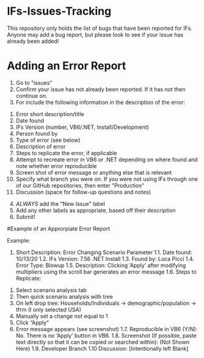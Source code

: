 # IFs-Issues-Tracking
This repository only holds the list of bugs that have been reported for IFs. Anyone may add a bug report, but please look to see if your issue has already been added!

# Adding an Error Report
1. Go to "issues"
2. Confirm your issue has not already been reported. If it has *not* then continue on.
3. For include the following information in the description of the error:
  1)	Error short description/title
  2)	Date found 
  3)	IFs Version (number, VB6/.NET, Install/Development)
  4)	Person found by
  5)	Type of error (see below)
  6)	Description of error
  7)	Steps to replicate the error, if applicable 
  8)	Attempt to recreate error in VB6 or .NET depending on where found and note whether error reproducible
  9)	Screen shot of error message or anything else that is relevant
  10) Specify what branch you were on. If you were not using IFs through one of our GitHub repositories, then enter "Production"
  11)	Discussion (space for follow-up questions and notes)

4. *ALWAYS* add the "New Issue" label
5. Add any other labels as appropriate, based off their description
6. Submit!

#Example of an Approrpiate Error Report

Example:
1.	Short Description: Error Changing Scenario Parameter
1.1.	Date found: 10/13/20
1.2.	IFs Version: 7.56 .NET Install 
1.3.	Found by: Luca Picci 
1.4.	Error Type: Blowup
1.5.	Description: Clicking ‘Apply’ after modifying multipliers using the scroll bar generates an error message 
1.6.	Steps to Replicate: 
  1)	Select scenario analysis tab
  2)	Then quick scenario analysis with tree
  3)	On left drop tree: Households/Individuals -> demographic/population -> tfrm (I only selected USA)
  4)	Manually set a change not equal to 1
  5)	Click “Apply”
  6)	Error message appears (see screenshot)
1.7.	Reproducible in VB6 (Y/N): No. There is no ‘Apply’ button in VB6. 
1.8.	Screenshot (If possible, paste text directly so that it can be copied or searched within): (Not Shown Here)
1.9.  Developer Branch
1.10  Discussion: [Intentionally left Blank]

